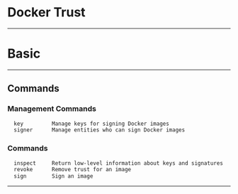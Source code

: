 # Docker Trust
***
# Basic

***
## Commands
### Management Commands
``` bash
  key         Manage keys for signing Docker images
  signer      Manage entities who can sign Docker images
```
### Commands
``` bash
  inspect     Return low-level information about keys and signatures
  revoke      Remove trust for an image
  sign        Sign an image
```
***
